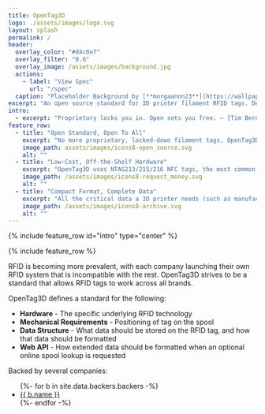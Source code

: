 ```yaml
---
title: OpenTag3D
logo: ./assets/images/logo.svg
layout: splash
permalink: /
header:
  overlay_color: "#d4c0e7"
  overlay_filter: "0.6"
  overlay_image: /assets/images/background.jpg
  actions:
    - label: "View Spec"
      url: "/spec"
  caption: "Placeholder Background by [**morgaannn23**](https://wallpapercave.com/w/wp6945227)"
excerpt: "An open source standard for 3D printer filament RFID tags. Designed for compatibility between printers, filament manufacturers, and accessories, implementation is simple and low-cost."
intro:
  - excerpt: "Proprietary locks you in. Open sets you free. — [Tim Berners-Lee](https://www.w3.org/People/Berners-Lee/)"
feature_row:
  - title: "Open Standard, Open To All"
    excerpt: "No more proprietary, locked-down filament tags. OpenTag3D works across 3D printer brands, filament makers, accessories, and hobbyist projects. The memory map is openly documented, with no encryption or vendor lock-in, so anyone, from major manufacturers to individual makers, can build, read, and write compatible tags."
    image_path: assets/images/icons8-open_source.svg
    alt: ""
  - title: "Low-Cost, Off-the-Shelf Hardware"
    excerpt: "OpenTag3D uses NTAG213/215/216 NFC tags, the most common and affordable NFC tags on the market. These tags are readable and writable by smartphones, compatible with most off-the-shelf RFID/NFC readers (including low-cost PN532 modules), and require no proprietary hardware."
    image_path: /assets/images/icons8-request_money.svg
    alt: ""
  - title: "Compact Format, Complete Data"
    excerpt: "All the critical data a 3D printer needs (such as manufacturer, material, color, print settings, and more) fits neatly within 144 bytes on an NTAG213. For manufacturers who want to include additional details like serial numbers, production data, or extended specifications, the NTAG215 and NTAG216 provide ample extra space without changing compatibility."
    image_path: /assets/images/icons8-archive.svg
    alt: ""
---
```


{% include feature_row id="intro" type="center" %}

{% include feature_row %}

RFID is becoming more prevalent, with each company launching their own RFID system that is incompatible with the rest. OpenTag3D strives to be a standard that allows RFID tags to work across all brands.

OpenTag3D defines a standard for the following:

- **Hardware** - The specific underlying RFID technology
- **Mechanical Requirements** - Positioning of tag on the spool
- **Data Structure** - What data should be stored on the RFID tag, and how that data should be formatted
- **Web API** - How extended data should be formatted when an optional online spool lookup is requested

Backed by several companies:

<!-- prettier-ignore-start -->

<ul>
  {%- for b in site.data.backers.backers -%}
    <li><a href="{{ b.url }}">{{ b.name }}</a></li>
  {%- endfor -%}
</ul>

<!-- prettier-ignore-end -->
